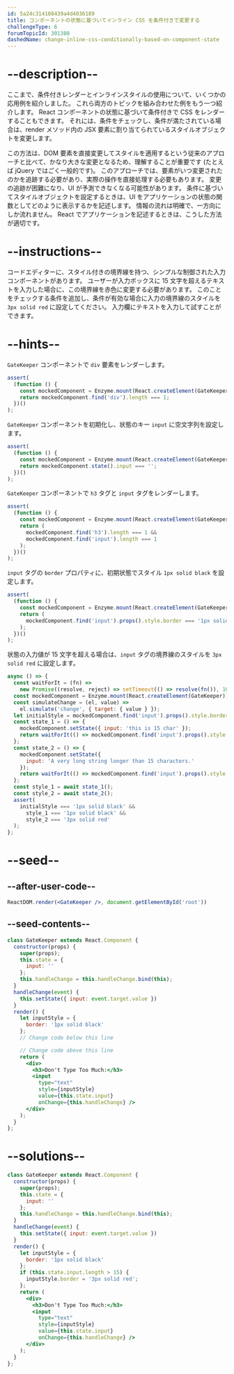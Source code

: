 ```yaml
---
id: 5a24c314108439a4d4036189
title: コンポーネントの状態に基づいてインライン CSS を条件付きで変更する
challengeType: 6
forumTopicId: 301380
dashedName: change-inline-css-conditionally-based-on-component-state
---
```


# --description--

ここまで、条件付きレンダーとインラインスタイルの使用について、いくつかの応用例を紹介しました。 これら両方のトピックを組み合わせた例をもう一つ紹介します。 React コンポーネントの状態に基づいて条件付きで CSS をレンダーすることもできます。 それには、条件をチェックし、条件が満たされている場合は、render メソッド内の JSX 要素に割り当てられているスタイルオブジェクトを変更します。

この方法は、DOM 要素を直接変更してスタイルを適用するという従来のアプローチと比べて、かなり大きな変更となるため、理解することが重要です (たとえば jQuery ではごく一般的です)。 このアプローチでは、要素がいつ変更されたのかを追跡する必要があり、実際の操作を直接処理する必要もあります。 変更の追跡が困難になり、UI が予測できなくなる可能性があります。 条件に基づいてスタイルオブジェクトを設定するときは、UI をアプリケーションの状態の関数としてどのように表示するかを記述します。 情報の流れは明確で、一方向にしか流れません。 React でアプリケーションを記述するときは、こうした方法が適切です。

# --instructions--

コードエディターに、スタイル付きの境界線を持つ、シンプルな制御された入力コンポーネントがあります。 ユーザーが入力ボックスに 15 文字を超えるテキストを入力した場合に、この境界線を赤色に変更する必要があります。 このことをチェックする条件を追加し、条件が有効な場合に入力の境界線のスタイルを `3px solid red` に設定してください。 入力欄にテキストを入力して試すことができます。

# --hints--

`GateKeeper` コンポーネントで `div` 要素をレンダーします。

```js
assert(
  (function () {
    const mockedComponent = Enzyme.mount(React.createElement(GateKeeper));
    return mockedComponent.find('div').length === 1;
  })()
);
```

`GateKeeper` コンポーネントを初期化し、状態のキー `input` に空文字列を設定します。

```js
assert(
  (function () {
    const mockedComponent = Enzyme.mount(React.createElement(GateKeeper));
    return mockedComponent.state().input === '';
  })()
);
```

`GateKeeper` コンポーネントで `h3` タグと `input` タグをレンダーします。

```js
assert(
  (function () {
    const mockedComponent = Enzyme.mount(React.createElement(GateKeeper));
    return (
      mockedComponent.find('h3').length === 1 &&
      mockedComponent.find('input').length === 1
    );
  })()
);
```

`input` タグの `border` プロパティに、初期状態でスタイル `1px solid black` を設定します。

```js
assert(
  (function () {
    const mockedComponent = Enzyme.mount(React.createElement(GateKeeper));
    return (
      mockedComponent.find('input').props().style.border === '1px solid black'
    );
  })()
);
```

状態の入力値が 15 文字を超える場合は、`input` タグの境界線のスタイルを `3px solid red` に設定します。

```js
async () => {
  const waitForIt = (fn) =>
    new Promise((resolve, reject) => setTimeout(() => resolve(fn()), 100));
  const mockedComponent = Enzyme.mount(React.createElement(GateKeeper));
  const simulateChange = (el, value) =>
    el.simulate('change', { target: { value } });
  let initialStyle = mockedComponent.find('input').props().style.border;
  const state_1 = () => {
    mockedComponent.setState({ input: 'this is 15 char' });
    return waitForIt(() => mockedComponent.find('input').props().style.border);
  };
  const state_2 = () => {
    mockedComponent.setState({
      input: 'A very long string longer than 15 characters.'
    });
    return waitForIt(() => mockedComponent.find('input').props().style.border);
  };
  const style_1 = await state_1();
  const style_2 = await state_2();
  assert(
    initialStyle === '1px solid black' &&
      style_1 === '1px solid black' &&
      style_2 === '3px solid red'
  );
};
```

# --seed--

## --after-user-code--

```jsx
ReactDOM.render(<GateKeeper />, document.getElementById('root'))
```

## --seed-contents--

```jsx
class GateKeeper extends React.Component {
  constructor(props) {
    super(props);
    this.state = {
      input: ''
    };
    this.handleChange = this.handleChange.bind(this);
  }
  handleChange(event) {
    this.setState({ input: event.target.value })
  }
  render() {
    let inputStyle = {
      border: '1px solid black'
    };
    // Change code below this line

    // Change code above this line
    return (
      <div>
        <h3>Don't Type Too Much:</h3>
        <input
          type="text"
          style={inputStyle}
          value={this.state.input}
          onChange={this.handleChange} />
      </div>
    );
  }
};
```

# --solutions--

```jsx
class GateKeeper extends React.Component {
  constructor(props) {
    super(props);
    this.state = {
      input: ''
    };
    this.handleChange = this.handleChange.bind(this);
  }
  handleChange(event) {
    this.setState({ input: event.target.value })
  }
  render() {
    let inputStyle = {
      border: '1px solid black'
    };
    if (this.state.input.length > 15) {
      inputStyle.border = '3px solid red';
    };
    return (
      <div>
        <h3>Don't Type Too Much:</h3>
        <input
          type="text"
          style={inputStyle}
          value={this.state.input}
          onChange={this.handleChange} />
      </div>
    );
  }
};
```
